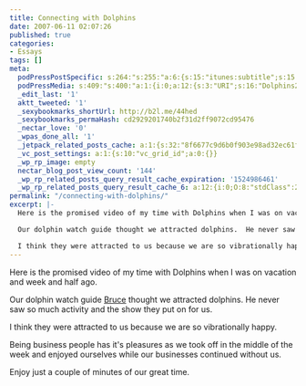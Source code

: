```yaml
---
title: Connecting with Dolphins
date: 2007-06-11 02:07:26
published: true
categories:
- Essays
tags: []
meta:
  podPressPostSpecific: s:264:"s:255:"a:6:{s:15:"itunes:subtitle";s:15:"##PostExcerpt##";s:14:"itunes:summary";s:15:"##PostExcerpt##";s:15:"itunes:keywords";s:17:"##WordPressCats##";s:13:"itunes:author";s:10:"##Global##";s:15:"itunes:explicit";s:7:"Default";s:12:"itunes:block";s:7:"Default";}";";
  podPressMedia: s:409:"s:400:"a:1:{i:0;a:12:{s:3:"URI";s:16:"Dolphins2007.mov";s:5:"title";s:0:"";s:4:"type";s:9:"video_mov";s:4:"size";s:8:"12384569";s:8:"duration";s:4:"2:00";s:12:"previewImage";s:67:"http://www.TheProsperityGuy.com/wp-content/uploads/Dolphins2007.jpg";s:10:"dimensionW";s:3:"320";s:10:"dimensionH";s:3:"240";s:3:"rss";s:2:"on";s:4:"atom";s:2:"on";s:13:"disablePlayer";s:2:"on";s:14:"disablePreview";s:2:"on";}}";";
  _edit_last: '1'
  aktt_tweeted: '1'
  _sexybookmarks_shortUrl: http://b2l.me/44hed
  _sexybookmarks_permaHash: cd2929201740b2f31d2ff9072cd95476
  _nectar_love: '0'
  _wpas_done_all: '1'
  _jetpack_related_posts_cache: a:1:{s:32:"8f6677c9d6b0f903e98ad32ec61f8deb";a:2:{s:7:"expires";i:1470820965;s:7:"payload";a:3:{i:0;a:1:{s:2:"id";i:8086;}i:1;a:1:{s:2:"id";i:95;}i:2;a:1:{s:2:"id";i:1347;}}}}
  _vc_post_settings: a:1:{s:10:"vc_grid_id";a:0:{}}
  _wp_rp_image: empty
  nectar_blog_post_view_count: '144'
  _wp_rp_related_posts_query_result_cache_expiration: '1524986461'
  _wp_rp_related_posts_query_result_cache_6: a:12:{i:0;O:8:"stdClass":2:{s:7:"post_id";s:3:"206";s:5:"score";s:17:"65.16183219929452";}i:1;O:8:"stdClass":2:{s:7:"post_id";s:3:"265";s:5:"score";s:17:"57.31219452478023";}i:2;O:8:"stdClass":2:{s:7:"post_id";s:3:"257";s:5:"score";s:16:"53.5055701303236";}i:3;O:8:"stdClass":2:{s:7:"post_id";s:3:"256";s:5:"score";s:17:"49.52982143399815";}i:4;O:8:"stdClass":2:{s:7:"post_id";s:3:"253";s:5:"score";s:16:"44.9633799823904";}i:5;O:8:"stdClass":2:{s:7:"post_id";s:3:"252";s:5:"score";s:16:"44.9633799823904";}i:6;O:8:"stdClass":2:{s:7:"post_id";s:3:"244";s:5:"score";s:16:"44.9633799823904";}i:7;O:8:"stdClass":2:{s:7:"post_id";s:3:"152";s:5:"score";s:17:"21.98016339176027";}i:8;O:8:"stdClass":2:{s:7:"post_id";s:4:"2911";s:5:"score";s:17:"19.22426461377312";}i:9;O:8:"stdClass":2:{s:7:"post_id";s:3:"202";s:5:"score";s:18:"18.833151585366544";}i:10;O:8:"stdClass":2:{s:7:"post_id";s:4:"1982";s:5:"score";s:18:"17.718105570858718";}i:11;O:8:"stdClass":2:{s:7:"post_id";s:3:"240";s:5:"score";s:18:"17.430411884405153";}}
permalink: "/connecting-with-dolphins/"
excerpt: |-
  Here is the promised video of my time with Dolphins when I was on vacation and week and half ago.

  Our dolphin watch guide thought we attracted dolphins.  He never saw so much activity and the show they put on for us.

  I think they were attracted to us because we are so vibrationally happy.
---
```

<p>Here is the promised video of my time with Dolphins when I was on vacation and week and half ago.</p>
<p>Our dolphin watch guide <a href="http://www.port-a.com" rel="nofollow">Bruce</a> thought we attracted dolphins.  He never saw so much activity and the show they put on for us.</p>
<p>I think they were attracted to us because we are so vibrationally happy.</p>
<p>Being business people has it's pleasures as we took off in the middle of the week and enjoyed ourselves while our businesses continued without us.</p>
<p>Enjoy just a couple of minutes of our great time.</p>
<p><object classid="clsid:d27cdb6e-ae6d-11cf-96b8-444553540000" width="425" height="350" codebase="http://download.macromedia.com/pub/shockwave/cabs/flash/swflash.cab#version=6,0,40,0"><param name="src" value="http://www.youtube.com/v/A7T1DpMfyJ8" /><embed type="application/x-shockwave-flash" width="425" height="350" src="http://www.youtube.com/v/A7T1DpMfyJ8" /></object></p>

